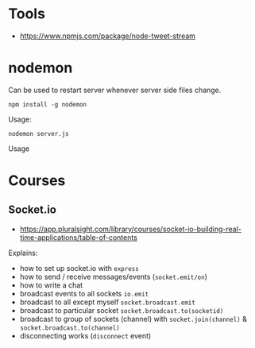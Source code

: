 # Tools 

- https://www.npmjs.com/package/node-tweet-stream

# nodemon

Can be used to restart server whenever server side files change.

```npm install -g nodemon```

Usage:

```nodemon server.js```

Usage

# Courses

## Socket.io

- https://app.pluralsight.com/library/courses/socket-io-building-real-time-applications/table-of-contents

Explains:
- how to set up socket.io with ```express```
- how to send / receive messages/events (```socket.emit/on```)
- how to write a chat
 - broadcast events to all sockets ```io.emit```
 - broadcast to all except myself ```socket.broadcast.emit```
 - broadcast to particular socket ```socket.broadcast.to(socketid)```
 - broadcast to group of sockets (channel) with ```socket.join(channel)``` & ```socket.broadcast.to(channel)```
 - disconnecting works (```disconnect``` event)



